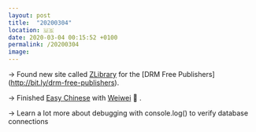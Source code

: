 ```yaml
---
layout: post
title:  "20200304"
location: 🇺🇸
date: 2020-03-04 00:15:52 +0100
permalink: /20200304
image:
---
```


→ Found new site called [ZLibrary](https://z-lib.org/) for the [DRM Free Publishers] (http://bit.ly/drm-free-publishers).

→ Finished [Easy Chinese](https://easychinese.space/) with [Weiwei]() 🚀 .

→  Learn a lot more about debugging with console.log() to verify database connections